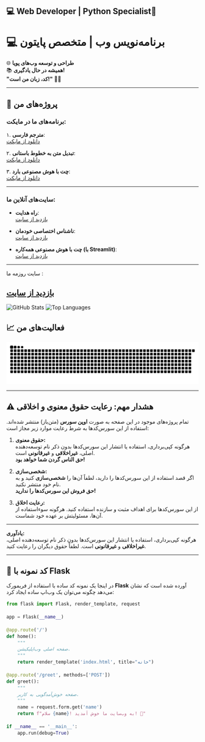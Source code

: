 ## 💻 Web Developer | Python Specialist👋

# 💻 برنامه‌نویس وب | متخصص پایتون

🌐 **طراحی و توسعه وب‌های پویا**  
📚 **همیشه در حال یادگیری!**  
**"کد، زبان من است!"** 🧑‍💻  

---

## 🚀 پروژه‌های من

### برنامه‌های ما در مایکت:

۱. **مترجم فارسی**:  
   [دانلود از مایکت](https://myket.ir/app/com.w_18248975)  

۲. **تبدیل متن به خطوط باستانی**:  
   [دانلود از مایکت](https://myket.ir/app/com.w_18170834)  

۳. **چت با هوش مصنوعی بارد**:  
   [دانلود از مایکت](https://myket.ir/app/com.w_18254252)  

---

### سایت‌های آنلاین ما:

- **راه هدایت**:  
  [بازدید از سایت](https://flask-u0m653.chbk.app)  

- **ناشناس اختصاصی خودمان**:  
  [بازدید از سایت](https://flask-sh0hv8.chbk.app)  

- **چت با هوش مصنوعی همه‌کاره (با Streamlit)**:  
  [بازدید از سایت](https://huggingface.co/spaces/chatbotamirhossin/chatbot)  

---
سایت روزمه ما :

[بازدید از سایت](https://static-1nljmg.chbk.app/) 
---
![GitHub Stats](https://github-readme-stats.vercel.app/api?username=amirhossinpython&show_icons=true&count_private=true&theme=radical)
![Top Languages](https://github-readme-stats.vercel.app/api/top-langs/?username=amirhossinpython&layout=compact&theme=radical)

## 📈 فعالیت‌های من
![Snake Animation](https://raw.githubusercontent.com/imrrobat/imrrobat/d1b244e170d2b75fdda3efd499eaaf163f7a617c/images/github-contribution-grid-snake.svg)

---
## ⚠️ هشدار مهم: رعایت حقوق معنوی و اخلاقی

تمام پروژه‌های موجود در این صفحه به صورت **اوپن سورس** (متن‌باز) منتشر شده‌اند. استفاده از این سورس‌کدها به شرط رعایت موارد زیر مجاز است:

1. **حقوق معنوی:**  
   هرگونه کپی‌برداری، استفاده یا انتشار این سورس‌کدها بدون ذکر نام توسعه‌دهنده اصلی، **غیراخلاقی** و **غیرقانونی** است.  
   **حق الناس گردن شما خواهد بود!**

2. **شخصی‌سازی:**  
   اگر قصد استفاده از این سورس‌کدها را دارید، لطفاً آن‌ها را **شخصی‌سازی** کنید و به نام خود منتشر نکنید.  
   **حق فروش این سورس‌کدها را ندارید!**

3. **رعایت اخلاق:**  
   از این سورس‌کدها برای اهداف مثبت و سازنده استفاده کنید. هرگونه سوءاستفاده از آن‌ها، مسئولیتش بر عهده خود شماست.



---

**یادآوری:**  
هرگونه کپی‌برداری، استفاده یا انتشار این سورس‌کدها بدون ذکر نام توسعه‌دهنده اصلی، **غیراخلاقی** و **غیرقانونی** است. لطفاً حقوق دیگران را رعایت کنید.

---
## 🐍 کد نمونه با Flask

در اینجا یک نمونه کد ساده با استفاده از فریمورک **Flask** آورده شده است که نشان می‌دهد چگونه می‌توان یک وب‌اپ ساده ایجاد کرد:

```python
from flask import Flask, render_template, request

app = Flask(__name__)

@app.route('/')
def home():
    """
    صفحه اصلی وب‌اپلیکیشن.
    """
    return render_template('index.html', title="خانه")

@app.route('/greet', methods=['POST'])
def greet():
    """
    صفحه خوش‌آمدگویی به کاربر.
    """
    name = request.form.get('name')
    return f"سلام {name}! به وب‌سایت ما خوش آمدید! 🎉"

if __name__ == '__main__':
    app.run(debug=True)





